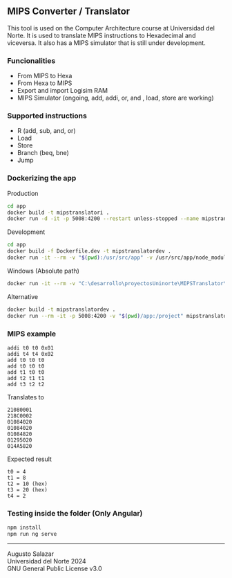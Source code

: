 ## MIPS Converter / Translator
This tool is used on the Computer Architecture course at Universidad del Norte. It is used to translate MIPS instructions to Hexadecimal and viceversa. It also has a MIPS simulator that is still under development.

### Funcionalities
- From MIPS to Hexa
- From Hexa to MIPS
- Export and import Logisim RAM
- MIPS Simulator (ongoing, add, addi, or, and , load, store are working)

### Supported instructions
- R (add, sub, and, or)
- Load
- Store
- Branch (beq, bne)
- Jump

### Dockerizing the app
Production
```bash
cd app
docker build -t mipstranslatori .
docker run -d -it -p 5008:4200 --restart unless-stopped --name mipstranslator-app mipstranslatori
```

Development
```bash
cd app
docker build -f Dockerfile.dev -t mipstranslatordev .
docker run -it --rm -v "$(pwd):/usr/src/app" -v /usr/src/app/node_modules -p 4200:4200 mipstranslatordev
```

Windows (Absolute path)
```bash
docker run -it --rm -v "C:\desarrollo\proyectosUninorte\MIPSTranslator\app:/usr/src/app" -v /usr/src/app/node_modules -p 4200:4200 mipstranslatordev
```

Alternative
```bash
docker build -t mipstranslatordev .
docker run --rm -it -p 5008:4200 -v "$(pwd)/app:/project" mipstranslatordev
```

### MIPS example
```assembly
addi t0 t0 0x01
addi t4 t4 0x02
add t0 t0 t0
add t0 t0 t0
add t1 t0 t0
add t2 t1 t1
add t3 t2 t2
```

Translates to

```assembly
21080001
218C0002
01084020
01084020
01084820
01295020
014A5820
```

Expected result

```assembly
t0 = 4
t1 = 8
t2 = 10 (hex)
t3 = 20 (hex)
t4 = 2
```

### Testing inside the folder (Only Angular)
```bash
npm install
npm run ng serve
```

---
Augusto Salazar \
Universidad del Norte 2024 \
GNU General Public License v3.0

